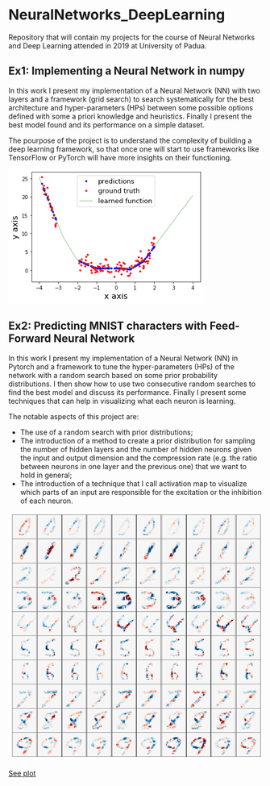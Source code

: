 # NeuralNetworks_DeepLearning
Repository that will contain my projects for the course of Neural Networks and Deep Learning attended in 2019 at University of Padua.

## Ex1: Implementing a Neural Network in numpy
In this work I present my implementation of a Neural Network (NN) with two layers and a framework (grid search) to search systematically for the best architecture and hyper-parameters (HPs) between some possible options defined with some a priori knowledge and heuristics. Finally I present the best model found and its performance on a simple dataset.

The pourpose of the project is to understand the complexity of building a deep learning framework, so that once one will start to use frameworks like TensorFlow or PyTorch will have more insights on their functioning.

<img src=Supplementary_material/learned_function.png>

## Ex2: Predicting MNIST characters with Feed-Forward Neural Network
In this work I present my implementation of a Neural Network (NN) in Pytorch and a framework to tune the hyper-parameters (HPs) of the network with a random search based on some prior probability distributions. 
I then show how to use two consecutive random searches to find the best model and discuss its performance. Finally I present some techniques that can help in visualizing what each neuron is learning.

The notable aspects of this project are:
* The use of a random search with prior distributions;
* The introduction of a method to create a prior distribution for sampling the number of hidden layers and the number of hidden neurons given the input and output dimension and the compression rate (e.g. the ratio between neurons in one layer and the previous one) that we want to hold in general;
* The introduction of a technique that I call activation map to visualize which parts of an input are responsible for the excitation or the inhibition of each neuron.

<img src=Supplementary_material/activationPF.png>

[See plot](./Supplementary_material/plotly_graph.html)
